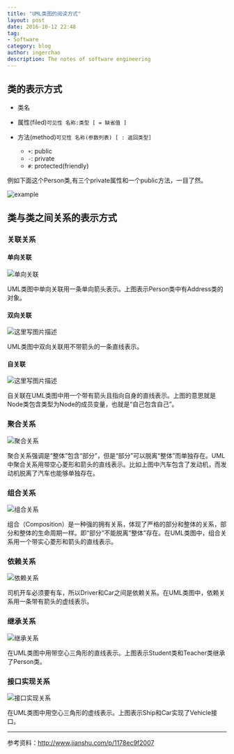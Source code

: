 ```yaml
---
title: "UML类图的阅读方式"
layout: post
date: 2016-10-12 22:48
tag:
- Software
category: blog
author: ingerchao
description: The notes of software engineering
---
```


## 类的表示方式


* 类名
* 属性(filed)`可见性 名称:类型 [ = 缺省值 ]`
* 方法(method)`可见性 名称(参数列表) [ : 返回类型]`

    * `+`: public
    * `-`: private
    * `#`: protected(friendly)

例如下面这个Person类,有三个private属性和一个public方法，一目了然。

![example](http://img.blog.csdn.net/20170406151203247?watermark/2/text/aHR0cDovL2Jsb2cuY3Nkbi5uZXQvSm9raTIzMw==/font/5a6L5L2T/fontsize/400/fill/I0JBQkFCMA==/dissolve/70/gravity/SouthEast)

## 类与类之间关系的表示方式

### 关联关系

#### 单向关联

![单向关联](http://img.blog.csdn.net/20170406161909014?watermark/2/text/aHR0cDovL2Jsb2cuY3Nkbi5uZXQvSm9raTIzMw==/font/5a6L5L2T/fontsize/400/fill/I0JBQkFCMA==/dissolve/70/gravity/SouthEast)

UML类图中单向关联用一条单向箭头表示。上图表示Person类中有Address类的对象。

#### 双向关联

![这里写图片描述](http://img.blog.csdn.net/20170406152558456?watermark/2/text/aHR0cDovL2Jsb2cuY3Nkbi5uZXQvSm9raTIzMw==/font/5a6L5L2T/fontsize/400/fill/I0JBQkFCMA==/dissolve/70/gravity/SouthEast)

UML类图中双向关联用不带箭头的一条直线表示。

#### 自关联

![这里写图片描述](http://img.blog.csdn.net/20170406152858176?watermark/2/text/aHR0cDovL2Jsb2cuY3Nkbi5uZXQvSm9raTIzMw==/font/5a6L5L2T/fontsize/400/fill/I0JBQkFCMA==/dissolve/70/gravity/SouthEast)

自关联在UML类图中用一个带有箭头且指向自身的直线表示。上图的意思就是Node类包含类型为Node的成员变量，也就是“自己包含自己”。

### 聚合关系

![聚合关系](http://img.blog.csdn.net/20170406160319521?watermark/2/text/aHR0cDovL2Jsb2cuY3Nkbi5uZXQvSm9raTIzMw==/font/5a6L5L2T/fontsize/400/fill/I0JBQkFCMA==/dissolve/70/gravity/SouthEast)

聚合关系强调是“整体”包含“部分”，但是“部分”可以脱离“整体”而单独存在。UML中聚合关系用带空心菱形和箭头的直线表示。比如上图中汽车包含了发动机，而发动机脱离了汽车也能够单独存在。

### 组合关系

![组合关系](http://img.blog.csdn.net/20170406160518944?watermark/2/text/aHR0cDovL2Jsb2cuY3Nkbi5uZXQvSm9raTIzMw==/font/5a6L5L2T/fontsize/400/fill/I0JBQkFCMA==/dissolve/70/gravity/SouthEast)

组合（Composition）是一种强的拥有关系，体现了严格的部分和整体的关系，部分和整体的生命周期一样。即“部分”不能脱离“整体”存在。在UML类图中，组合关系用一个带实心菱形和箭头的直线表示。

### 依赖关系

![依赖关系](http://img.blog.csdn.net/20170406161045822?watermark/2/text/aHR0cDovL2Jsb2cuY3Nkbi5uZXQvSm9raTIzMw==/font/5a6L5L2T/fontsize/400/fill/I0JBQkFCMA==/dissolve/70/gravity/SouthEast)

司机开车必须要有车，所以Driver和Car之间是依赖关系。在UML类图中，依赖关系用一条带有箭头的虚线表示。

### 继承关系

![继承关系](http://img.blog.csdn.net/20170406162818769?watermark/2/text/aHR0cDovL2Jsb2cuY3Nkbi5uZXQvSm9raTIzMw==/font/5a6L5L2T/fontsize/400/fill/I0JBQkFCMA==/dissolve/70/gravity/SouthEast)

在UML类图中用带空心三角形的直线表示。上图表示Student类和Teacher类继承了Person类。

### 接口实现关系

![接口实现关系](http://img.blog.csdn.net/20170406163110833?watermark/2/text/aHR0cDovL2Jsb2cuY3Nkbi5uZXQvSm9raTIzMw==/font/5a6L5L2T/fontsize/400/fill/I0JBQkFCMA==/dissolve/70/gravity/SouthEast)

在UML类图中用空心三角形的虚线表示。上图表示Ship和Car实现了Vehicle接口。

-------------------------------------------------------------------------------------


参考资料：http://www.jianshu.com/p/1178ec9f2007
